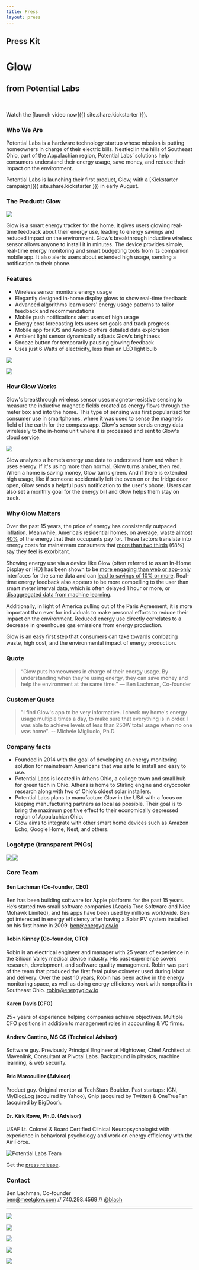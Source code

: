 ```yaml
---
title: Press
layout: press
---
```


## Press Kit


# **Glow**

## from **Potential Labs**

&nbsp;

Watch the [launch video now]({{ site.share.kickstarter }}).

### Who We Are

Potential Labs is a hardware technology startup whose mission is putting homeowners in charge of their electric bills.  Nestled in the hills of Southeast Ohio, part of the Appalachian region, Potential Labs’ solutions help consumers understand their energy usage, save money, and reduce their impact on the environment.

Potential Labs is launching their first product, Glow, with a [Kickstarter campaign]({{ site.share.kickstarter }}) in early August.

### The Product: Glow

<img class="right" src="/images/glow-view13-portrait.jpg">

Glow is a smart energy tracker for the home. It gives users glowing real-time feedback about their energy use, leading to energy savings and reduced impact on the environment. Glow’s breakthrough inductive wireless sensor allows anyone to install it in minutes. The device provides simple, real-time energy monitoring and smart budgeting tools from its companion mobile app. It also alerts users about extended high usage, sending a notification to their phone.

### Features

- Wireless sensor monitors energy usage
- Elegantly designed in-home display glows to show real-time feedback
- Advanced algorithms learn users' energy usage patterns to tailor feedback and recommendations
- Mobile push notifications alert users of high usage
- Energy cost forecasting lets users set goals and track progress
- Mobile app for iOS and Android offers detailed data exploration
- Ambient light sensor dynamically adjusts Glow’s brightness
- Snooze button for temporarily pausing glowing feedback
- Uses just 6 Watts of electricity, less than an LED light bulb


![](/images/ortho-front.jpg)

![](/images/ortho-back.jpg)

### How Glow Works

Glow's breakthrough wireless sensor uses magneto-resistive sensing to measure the inductive magnetic fields created as energy flows through the meter box and into the home. This type of sensing was first popularized for consumer use in smartphones, where it was used to sense the magnetic field of the earth for the compass app. Glow's sensor sends energy data wirelessly to the in-home unit where it is processed and sent to Glow's cloud service.

![](/images/sensing-infographic.jpg)

Glow analyzes a home’s energy use data to understand how and when it uses energy. If it's using more than normal, Glow turns amber, then red. When a home is saving money, Glow turns green. And if there is extended high usage, like if someone accidentally left the oven on or the fridge door open, Glow sends a helpful push notification to the user's phone. Users can also set a monthly goal for the energy bill and Glow helps them stay on track.

### Why Glow Matters

Over the past 15 years, the price of energy has consistently outpaced inflation. Meanwhile, America’s residential homes, on average, [waste almost 40%](http://www.cmu.edu/gdi/docs/scoping-the.pdf) of the energy that their occupants pay for. These factors translate into energy costs for mainstream consumers that [more than two thirds](https://aytm.com/blog/daily-survey-results/powerwall-survey/) (68%) say they feel is exorbitant.

Showing energy use via a device like Glow (often referred to as an In-Home Display or IHD) has been shown to be [more engaging than web or app-only](https://arxiv.org/pdf/1605.00962.pdf) interfaces for the same data and can [lead to savings of 10% or more](/docs/eemtg082011_c20_hed_customer.pdf). Real-time energy feedback also appears to be more compelling to the user than smart meter interval data, which is often delayed 1 hour or more, or [disaggregated data from machine learning](/docs/jack-kelly-PGE-results.pdf).

Additionally, in light of America pulling out of the Paris Agreement, it is more important than ever for individuals to make personal efforts to reduce their impact on the environment. Reduced energy use directly correlates to a decrease in greenhouse gas emissions from energy production.

Glow is an easy first step that consumers can take towards combating waste, high cost, and the environmental impact of energy production.

### Quote

> “Glow puts homeowners in charge of their energy usage. By understanding when they’re using energy, they can save money and help the environment at the same time.”
> — Ben Lachman, Co-founder

### Customer Quote

> "I find Glow's app to be very informative. I check my home's energy usage multiple times a day, to make sure that everything is in order. I was able to achieve levels of less than 250W total usage when no one was home".
> -- Michele Migliuolo, Ph.D.

### Company facts

- Founded in 2014 with the goal of developing an energy monitoring solution for mainstream Americans that was safe to install and easy to use.
- Potential Labs is located in Athens Ohio, a college town and small hub for green tech in Ohio. Athens is home to Stirling engine and cryocooler research along with two of Ohio’s oldest solar installers.
- Potential Labs plans to manufacture Glow in the USA with a focus on keeping manufacturing partners as local as possible. Their goal is to bring the maximum positive effect to their economically depressed region of Appalachian Ohio.
- Glow aims to integrate with other smart home devices such as Amazon Echo, Google Home, Nest, and others.

### Logotype (transparent PNGs)

<img class="logo" src="/images/glow-logo-black.png"><img class="logo shaded" src="/images/glow-logo-white.png">

### Core Team

#### **Ben Lachman (Co-founder, CEO)**
Ben has been building software for Apple platforms for the past 15 years. He’s started two small software companies (Acacia Tree Software and Nice Mohawk Limited), and his apps have been used by millions worldwide. Ben got interested in energy efficiency after having a Solar PV system installed on his first home in 2009. [ben@energyglow.io](mailto:ben@energyglow.io)

#### **Robin Kinney (Co-founder, CTO)**
Robin is an electrical engineer and manager with 25 years of experience in the Silicon Valley medical device industry. His past experience covers research, development, and software quality management. Robin was part of the team that produced the first fetal pulse oximeter used during labor and delivery. Over the past 10 years, Robin has been active in the energy monitoring space, as well as doing energy efficiency work with nonprofits in Southeast Ohio. [robin@energyglow.io](mailto:robin@energyglow.io)

#### **Karen Davis (CFO)**
25+ years of experience helping companies achieve objectives. Multiple CFO positions in addition to management roles in accounting & VC firms.

#### **Andrew Cantino, MS CS (Technical Advisor)**
Software guy. Previously Principal Engineer at Hightower, Chief Architect at Mavenlink, Consultant at Pivotal Labs. Background in physics, machine learning, & web security.

#### **Eric Marcoullier (Advisor)**
Product guy. Original mentor at TechStars Boulder. Past startups: IGN, MyBlogLog (acquired by Yahoo), Gnip (acquired by Twitter) & OneTrueFan (acquired by BigDoor).

#### **Dr. Kirk Rowe, Ph.D. (Advisor)**
USAF Lt. Colonel & Board Certified Clinical Neuropsychologist with experience in behavioral psychology and work on energy efficiency with the Air Force.

![Potential Labs Team](/images/team_shot.jpg)

Get the [press release](/pr/glow-launch-8-9-17.pdf).

### Contact

Ben Lachman, Co-founder  
[ben@meetglow.com](mailto:ben@meetglow.com) // 740.298.4569 // [@blach](http://twitter.com/blach)

---

![](/images/glow-view7.jpg)

![](/images/glow-energy.jpg)

![](/images/glow-view3-amber.jpg)

![](/images/glow-view15.jpg)

![](/images/glow-view11.jpg)
